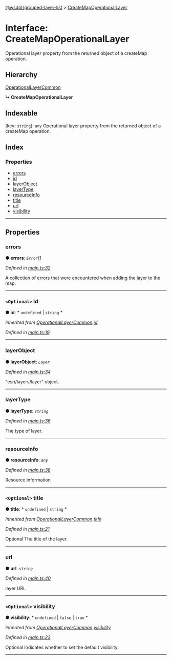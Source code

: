 [@wsdot/grouped-layer-list](../README.md) > [CreateMapOperationalLayer](../interfaces/createmapoperationallayer.md)

# Interface: CreateMapOperationalLayer

Operational layer property from the returned object of a createMap operation.

## Hierarchy

 [OperationalLayerCommon](operationallayercommon.md)

**↳ CreateMapOperationalLayer**

## Indexable

\[key: `string`\]:&nbsp;`any`
Operational layer property from the returned object of a createMap operation.

## Index

### Properties

* [errors](createmapoperationallayer.md#errors)
* [id](createmapoperationallayer.md#id)
* [layerObject](createmapoperationallayer.md#layerobject)
* [layerType](createmapoperationallayer.md#layertype)
* [resourceInfo](createmapoperationallayer.md#resourceinfo)
* [title](createmapoperationallayer.md#title)
* [url](createmapoperationallayer.md#url)
* [visibility](createmapoperationallayer.md#visibility)

---

## Properties

<a id="errors"></a>

###  errors

**● errors**: *`Error`[]*

*Defined in [main.ts:32](https://github.com/WSDOT-GIS/grouped-layer-list/blob/c2b0772/packages/grouped-layer-list/src/main.ts#L32)*

A collection of errors that were encountered when adding the layer to the map.

___
<a id="id"></a>

### `<Optional>` id

**● id**: * `undefined` &#124; `string`
*

*Inherited from [OperationalLayerCommon](operationallayercommon.md).[id](operationallayercommon.md#id)*

*Defined in [main.ts:19](https://github.com/WSDOT-GIS/grouped-layer-list/blob/c2b0772/packages/grouped-layer-list/src/main.ts#L19)*

___
<a id="layerobject"></a>

###  layerObject

**● layerObject**: *`Layer`*

*Defined in [main.ts:34](https://github.com/WSDOT-GIS/grouped-layer-list/blob/c2b0772/packages/grouped-layer-list/src/main.ts#L34)*

"esri/layers/layer" object.

___
<a id="layertype"></a>

###  layerType

**● layerType**: *`string`*

*Defined in [main.ts:36](https://github.com/WSDOT-GIS/grouped-layer-list/blob/c2b0772/packages/grouped-layer-list/src/main.ts#L36)*

The type of layer.

___
<a id="resourceinfo"></a>

###  resourceInfo

**● resourceInfo**: *`any`*

*Defined in [main.ts:38](https://github.com/WSDOT-GIS/grouped-layer-list/blob/c2b0772/packages/grouped-layer-list/src/main.ts#L38)*

Resource information

___
<a id="title"></a>

### `<Optional>` title

**● title**: * `undefined` &#124; `string`
*

*Inherited from [OperationalLayerCommon](operationallayercommon.md).[title](operationallayercommon.md#title)*

*Defined in [main.ts:21](https://github.com/WSDOT-GIS/grouped-layer-list/blob/c2b0772/packages/grouped-layer-list/src/main.ts#L21)*

Optional The title of the layer.

___
<a id="url"></a>

###  url

**● url**: *`string`*

*Defined in [main.ts:40](https://github.com/WSDOT-GIS/grouped-layer-list/blob/c2b0772/packages/grouped-layer-list/src/main.ts#L40)*

layer URL

___
<a id="visibility"></a>

### `<Optional>` visibility

**● visibility**: * `undefined` &#124; `false` &#124; `true`
*

*Inherited from [OperationalLayerCommon](operationallayercommon.md).[visibility](operationallayercommon.md#visibility)*

*Defined in [main.ts:23](https://github.com/WSDOT-GIS/grouped-layer-list/blob/c2b0772/packages/grouped-layer-list/src/main.ts#L23)*

Optional Indicates whether to set the default visibility.

___

